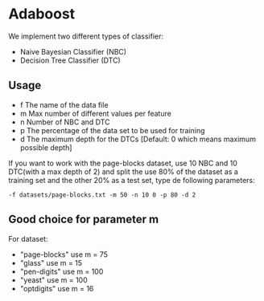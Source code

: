 Adaboost
==========

We implement two different types of classifier:
- Naive Bayesian Classifier (NBC)
- Decision Tree Classifier (DTC)

Usage
---------

 - f <FILENAME>     The name of the data file
 - m <MAX>          Max number of different values per feature
 - n <NBC DTC>      Number of NBC and DTC
 - p <PERCENTAGE>   The percentage of the data set to be used for training
 - d <DEPTH>        The maximum depth for the DTCs [Default: 0 which means maximum possible depth]
 
If you want to work with the page-blocks dataset, use 10 NBC and 10 DTC(with a max depth of 2) and split the use 80% of the dataset as a training set and the other 20% as a test set, type de following parameters:
    
    -f datasets/page-blocks.txt -m 50 -n 10 0 -p 80 -d 2

Good choice for parameter m
-----------------
For dataset:

 - "page-blocks" use m = 75
 - "glass" use m = 15
 - "pen-digits" use m = 100
 - "yeast" use m = 100
 - "optdigits" use m = 16
